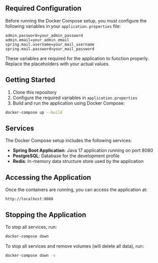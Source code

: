 ## Required Configuration

Before running the Docker Compose setup, you must configure the following variables in your `application.properties`
file:

```properties
admin.password=your_admin_password
admin.email=your_admin_email
spring.mail.username=your_mail_username
spring.mail.password=your_mail_password
```

These variables are required for the application to function properly. Replace the placeholders with your actual values.

## Getting Started

1. Clone this repository
2. Configure the required variables in `application.properties`
3. Build and run the application using Docker Compose:

```bash
docker-compose up --build
```

## Services

The Docker Compose setup includes the following services:

- **Spring Boot Application**: Java 17 application running on port 8080
- **PostgreSQL**: Database for the development profile
- **Redis**: In-memory data structure store used by the application

## Accessing the Application

Once the containers are running, you can access the application at:

```
http://localhost:8080
```

## Stopping the Application

To stop all services, run:

```bash
docker-compose down
```

To stop all services and remove volumes (will delete all data), run:

```bash
docker-compose down -v